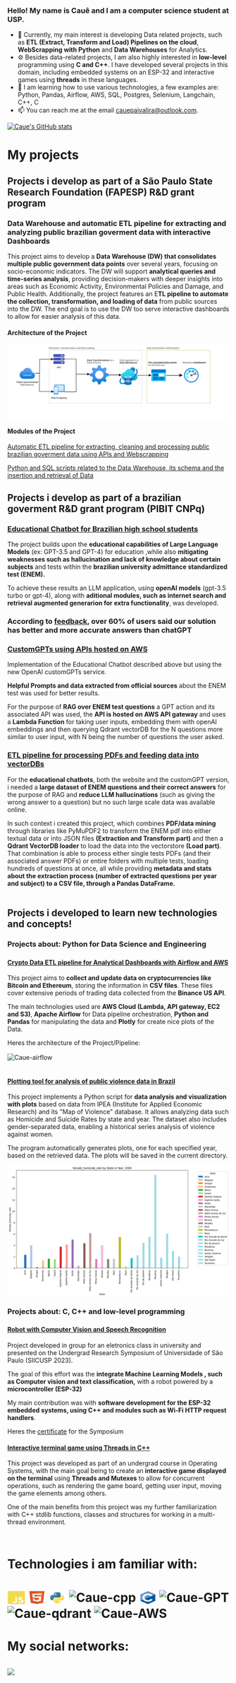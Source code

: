 ### Hello! My name is Cauê and I am a computer science student at USP.

-  🔭 Currently, my main interest is developing Data related projects, such as **ETL (Extract, Transform and Load) Pipelines on the cloud**, **WebScrapping with Python** and **Data Warehouses** for Analytics. 
-  ⚙️ Besides data-related projects, I am also highly interested in **low-level** programming using **C and C++**. I have developed several projects in this domain, including embedded systems on an ESP-32 and interactive games using **threads** in these languages.
-  🌱 I am learning how to use various technologies, a few examples are: Python, Pandas, Airflow, AWS, SQL, Postgres, Selenium, Langchain, C++, C
-  📫 You can reach me at the email cauepaivalira@outlook.com.

[![Caue's GitHub stats](https://github-readme-stats.vercel.app/api?username=caue-paiva)](https://github.com/caue-paiva/github-readme-stats)

<div>
<h1> My projects </h1>

<h2> Projects i develop as part of a São Paulo State Research Foundation (FAPESP) R&D grant program </h2>
<h3> Data Warehouse and automatic ETL pipeline for extracting and analyzing public brazilian goverment data with interactive Dashboards </h3>

This project aims to develop a **Data Warehouse (DW) that consolidates multiple public government data points** over several years, focusing on socio-economic indicators. The DW will support **analytical queries and time-series analysis**, providing decision-makers with deeper insights into areas such as Economic Activity, Environmental Policies and Damage, and Public Health. Additionally, the project features an E**TL pipeline to automate the collection, transformation, and loading of data** from public sources into the DW. The end goal is to use the DW too serve interactive dashboards to allow for easier analysis of this data.

<h4> Architecture of the Project </h4>

<img align="center" alt="Caue-arqui-intelligente" src="https://github.com/caue-paiva/intelli.gente_data_extraction/blob/15-logs-e-observabilidade-da-extra%C3%A7%C3%A3o-dos-dados-e-corre%C3%A7%C3%A3o-de-um-dado-do-snis/readme_images/ArchitectureDiagram.png">
<br>



<h4> Modules of the Project </h4>

<a href="https://github.com/caue-paiva/intelli.gente_data_extraction"> Automatic ETL pipeline for extracting, cleaning and processing public brazilian goverment data using APIs and Webscrapping </a>

<a href="https://github.com/caue-paiva/intelli.gente_database_module"> Python and SQL scripts related to the Data Warehouse, its schema and the insertion and retrieval of Data </a>

<h2> Projects i develop as part of a brazilian goverment R&D grant program (PIBIT CNPq) </h2>
<h3>  <a href="https://github.com/caue-paiva/educa_gpt_publico">Educational Chatbot for Brazilian high school students</a> </h3>

The project builds upon the **educational capabilities of Large Language Models** (ex: GPT-3.5 and GPT-4) for education ,while also **mitigating weaknesses such as hallucination and lack of knowledge about certain subjects** and tests within the **brazilian university admittance standardized test (ENEM).**

To achieve these results an LLM application, using **openAI models** (gpt-3.5 turbo or gpt-4), along with **aditional modules, such as internet search and retrieval augmented generarion for extra functionality**, was developed.

### According to [feedback](https://docs.google.com/spreadsheets/d/1UaDeCpGzO5sNSsrges_OVAHg9-5cmw7FES6-4ZroLtc/edit?usp=sharing), **over 60% of users said our solution has better and more accurate answers than chatGPT**

<h3>  <a href="https://github.com/caue-paiva/educa_custom_GPT">CustomGPTs using APIs hosted on AWS </a> </h3>
Implementation of the Educational Chatbot described above but using the new OpenAI customGPTs service.

<br> 



**Helpful Prompts and data extracted from official sources** about the ENEM test was used for better results. 


For the purpose of **RAG over ENEM test questions** a GPT action and its associated API was used, the **API is hosted on AWS API gateway** and uses a **Lambda Function** for taking user inputs, embedding them with openAI embeddings and then querying 
Qdrant vectorDB for the N questions more similar to user input, with N being the number of questions the user asked.


 <h3> <a href="https://github.com/caue-paiva/PDF_to_vectorDB_ETL">ETL pipeline for processing PDFs and feeding data into vectorDBs </a>    </h3> 

For the **educational chatbots**, both the website and the customGPT version, i needed a **large dataset of ENEM questions and their correct answers** for the purpose of RAG and **reduce LLM hallucinations** (such as giving the wrong answer to a question) but no such large scale data was available online.

In such context i created this project, which combines **PDF/data mining** through libraries like PyMuPDF2 to transform the ENEM pdf into either textual data or into JSON files **(Extraction and Transform part)** and then a **Qdrant VectorDB loader** to load the data into the vectorstore **(Load part)**. That combination is able to process either single tests PDFs (and their associated answer PDFs) or entire folders with multiple tests, loading hundreds of questions at once, all while providing **metadata and stats about the extraction process (number of extracted questions per year and subject) to a CSV file, through a Pandas DataFrame.**
<br>
<br>
<h2> Projects i developed to learn new technologies and concepts! </h2>

<h3> Projects about: Python for Data Science and Engineering <h3>

<h4>  <a href="https://github.com/caue-paiva/airflow_project"> Crypto Data ETL pipeline for Analytical Dashboards with Airflow and AWS </a> </h4>

This project aims to **collect and update data on cryptocurrencies like Bitcoin and Ethereum**, storing the information in **CSV files**. These files cover extensive periods of trading data collected from the **Binance US API**.

The main technologies used are **AWS Cloud (Lambda, API gateway, EC2 and S3)**, **Apache Airflow** for Data pipeline orchestration, **Python and Pandas** for manipulating the data and **Plotly** for create nice plots of the Data.

Heres the architecture of the Project/Pipeline:

<img align="center" alt="Caue-airflow" src="https://github.com/caue-paiva/airflow_project/blob/master/architecture.png">
<br>
<br>

<h4>  <a href="https://github.com/caue-paiva/airflow_project"> Plotting tool for analysis of public violence data in Brazil </a> </h4>

This project implements a Python script for **data analysis and visualization with plots** based on data from IPEA (Institute for Applied Economic Research) and its "Map of Violence" database. It allows analyzing data such as Homicide and Suicide Rates by state and year. The dataset also includes gender-separated data, enabling a historical series analysis of violence against women. 

The program automatically generates plots, one for each specified year, based on the retrieved data. The plots will be saved in the current directory.

<img align="center" alt="Caue-grafico-ipea" src="https://github.com/caue-paiva/brazilian_public_violence_analysis/blob/master/female_homicide_rate_estados_grafico_2000.png">
<br>


<h3> Projects about: C, C++ and low-level programming <h3>

<h4>  <a href="https://github.com/EnzoTM/R2_D2">Robot with Computer Vision and Speech Recognition </a> </h4>

Project developed in group for an eletronics class in university and presented on the Undergrad Research Symposium of Universidade of São Paulo (SIICUSP 2023).

The goal of this effort was the **integrate Machine Learning Models , such as Computer vision and text classification,** with a robot powered by a **microcontroller (ESP-32)**

My main contribution was with **software development for the ESP-32 embedded systems, using C++ and modules such as Wi-Fi HTTP request handlers**.

Heres the [certificate](https://drive.google.com/file/d/1yw5TbL3bTsvKT0r6YJKZV02f3wh_FrvR/view?usp=drive_link) for the Symposium

<h4> <a href="https://github.com/caue-paiva/operational_systems_project"> Interactive terminal game using Threads in C++ </a>    </h4>

This project was developed as part of an undergrad course in Operating Systems, with the main goal being to create an **interactive game displayed on the terminal** using **Threads and Mutexes** to allow for concurrent operations, such as rendering the game board, getting user input, moving the game elements among others. 
<br>

One of the main benefits from this project was my further familiarization with C++ stdlib functions, classes and structures for working in a multi-thread environment.
 
</div>

<div style="display: inline_block"><br>
  <h1>Technologies i am familiar with: <h1>
  <img align="center" alt="Caue-Js" height="30" width="40" src="https://raw.githubusercontent.com/devicons/devicon/master/icons/javascript/javascript-plain.svg">
  <img align="center" alt="Caue-HTML" height="30" width="40" src="https://raw.githubusercontent.com/devicons/devicon/master/icons/html5/html5-original.svg">
  <img align="center" alt="Caue-Python" height="30" width="40" src="https://raw.githubusercontent.com/devicons/devicon/master/icons/python/python-original.svg">
  <img align="center" alt="Caue-cpp" height="30" width="40" src="https://raw.githubusercontent.com/isocpp/logos/master/cpp_logo.png">
  <img align="center" alt="Caue-c" height="30" width="40" src="https://github.com/devicons/devicon/blob/master/icons/c/c-original.svg">
  <img align="center" alt="Caue-GPT" height="30" width="40" src="https://upload.wikimedia.org/wikipedia/commons/thumb/0/04/ChatGPT_logo.svg/1024px-ChatGPT_logo.svg.png">
  <img align="center" alt="Caue-qdrant" height="30" width="40" src="https://avatars.githubusercontent.com/u/73504361?s=200&v=4">
   <img align="center" alt="Caue-AWS" height="50" width="60" src="https://a0.awsstatic.com/libra-css/images/logos/aws_logo_smile_1200x630.png">
     

</div>

<div>
  <h1> My social networks: <h2>
  <a href="https://www.linkedin.com/in/caue-paiva-lira-57b44b227/" target="_blank"><img src="https://img.shields.io/badge/-LinkedIn-%230077B5?style=for-the-badge&logo=linkedin&logoColor=white" target="_blank"></a> 
<div>
